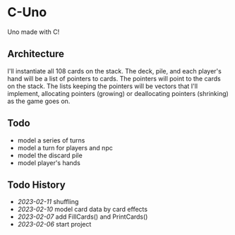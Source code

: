 # C-Uno

Uno made with C!

## Architecture

I'll instantiate all 108 cards on the stack. The deck, pile, and each player's hand will be a list of pointers to cards. The pointers will point to the cards on the stack. The lists keeping the pointers will be vectors that I'll implement, allocating pointers (growing) or deallocating pointers (shrinking) as the game goes on.

## Todo

- model a series of turns
- model a turn for players and npc
- model the discard pile
- model player's hands

## Todo History

- *2023-02-11* shuffling
- *2023-02-10* model card data by card effects
- *2023-02-07* add FillCards() and PrintCards()
- *2023-02-06* start project

